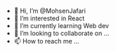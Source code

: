 - 👋 Hi, I’m @MohsenJafari
- 👀 I’m interested in  React 
- 🌱 I’m currently learning Web dev
- 💞️ I’m looking to collaborate on ...
- 📫 How to reach me ...

<!---
MohsenJafari3221/MohsenJafari3221 is a ✨ special ✨ repository because its `README.md` (this file) appears on your GitHub profile.
You can click the Preview link to take a look at your changes.
--->
